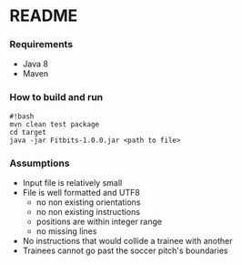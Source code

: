 # README #

### Requirements ###

* Java 8
* Maven

### How to build and run ###

```
#!bash
mvn clean test package
cd target
java -jar Fitbits-1.0.0.jar <path to file>
```

### Assumptions ###
* Input file is relatively small
* File is well formatted and UTF8
    * no non existing orientations
    * no non existing instructions
    * positions are within integer range
    * no missing lines
* No instructions that would collide a trainee with another
* Trainees cannot go past the soccer pitch's boundaries